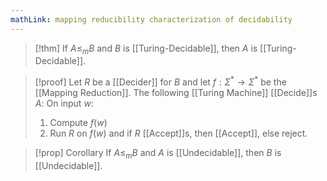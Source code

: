 ```yaml
---
mathLink: mapping reducibility characterization of decidability
---
```

>[!thm]
>If $A\le_{m}B$ and $B$ is [[Turing-Decidable]], then $A$ is [[Turing-Decidable]].

>[!proof]
Let $R$ be a [[Decider]] for $B$ and let $f:\Sigma^{*}\rightarrow \Sigma^{*}$ be the [[Mapping Reduction]]. 
The following [[Turing Machine]] [[Decide]]s $A$:
On input $w$:
>1. Compute $f(w)$
>2. Run $R$ on $f(w)$ and if $R$ [[Accept]]s, then [[Accept]], else reject.

>[!prop] Corollary
>If $A\le_{m}B$ and $A$ is [[Undecidable]], then $B$ is [[Undecidable]].

